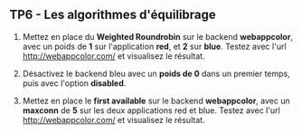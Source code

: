 ## TP6 - Les algorithmes d'équilibrage

1. Mettez en place du **Weighted Roundrobin** sur le backend **webappcolor**, avec un poids de **1** sur l'application **red**, et **2** sur **blue**. Testez avec l'url http://webappcolor.com/ et visualisez le résultat.  

2. Désactivez le backend bleu avec un **poids de 0** dans un premier temps, puis avec l'option **disabled**.

3. Mettez en place le **first available** sur le backend **webappcolor**, avec un **maxconn** de **5** sur les deux applications red et blue. Testez avec l'url http://webappcolor.com/ et visualisez le résultat.

